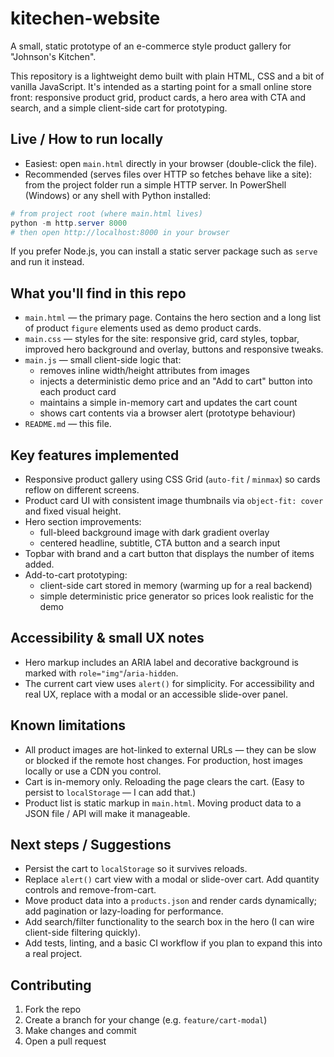 ﻿# kitechen-website

A small, static prototype of an e-commerce style product gallery for "Johnson's Kitchen".

This repository is a lightweight demo built with plain HTML, CSS and a bit of vanilla JavaScript. It's intended as a starting point for a small online store front: responsive product grid, product cards, a hero area with CTA and search, and a simple client-side cart for prototyping.

## Live / How to run locally

- Easiest: open `main.html` directly in your browser (double-click the file).
- Recommended (serves files over HTTP so fetches behave like a site): from the project folder run a simple HTTP server. In PowerShell (Windows) or any shell with Python installed:

```powershell
# from project root (where main.html lives)
python -m http.server 8000
# then open http://localhost:8000 in your browser
```

If you prefer Node.js, you can install a static server package such as `serve` and run it instead.

## What you'll find in this repo

- `main.html` — the primary page. Contains the hero section and a long list of product `figure` elements used as demo product cards.
- `main.css` — styles for the site: responsive grid, card styles, topbar, improved hero background and overlay, buttons and responsive tweaks.
- `main.js` — small client-side logic that:
	- removes inline width/height attributes from images
	- injects a deterministic demo price and an "Add to cart" button into each product card
	- maintains a simple in-memory cart and updates the cart count
	- shows cart contents via a browser alert (prototype behaviour)
- `README.md` — this file.

## Key features implemented

- Responsive product gallery using CSS Grid (`auto-fit` / `minmax`) so cards reflow on different screens.
- Product card UI with consistent image thumbnails via `object-fit: cover` and fixed visual height.
- Hero section improvements:
	- full-bleed background image with dark gradient overlay
	- centered headline, subtitle, CTA button and a search input
- Topbar with brand and a cart button that displays the number of items added.
- Add-to-cart prototyping:
	- client-side cart stored in memory (warming up for a real backend)
	- simple deterministic price generator so prices look realistic for the demo

## Accessibility & small UX notes

- Hero markup includes an ARIA label and decorative background is marked with `role="img"`/`aria-hidden`.
- The current cart view uses `alert()` for simplicity. For accessibility and real UX, replace with a modal or an accessible slide-over panel.

## Known limitations

- All product images are hot-linked to external URLs — they can be slow or blocked if the remote host changes. For production, host images locally or use a CDN you control.
- Cart is in-memory only. Reloading the page clears the cart. (Easy to persist to `localStorage` — I can add that.)
- Product list is static markup in `main.html`. Moving product data to a JSON file / API will make it manageable.

## Next steps / Suggestions

- Persist the cart to `localStorage` so it survives reloads.
- Replace `alert()` cart view with a modal or slide-over cart. Add quantity controls and remove-from-cart.
- Move product data into a `products.json` and render cards dynamically; add pagination or lazy-loading for performance.
- Add search/filter functionality to the search box in the hero (I can wire client-side filtering quickly).
- Add tests, linting, and a basic CI workflow if you plan to expand this into a real project.

## Contributing

1. Fork the repo
2. Create a branch for your change (e.g. `feature/cart-modal`)
3. Make changes and commit
4. Open a pull request


